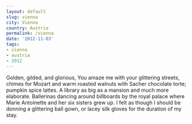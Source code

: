 ```yaml
---
layout: default
slug: vienna
city: Vienna
country: Austria
permalink: /vienna
date: '2012-11-03'
tags:
- vienna
- austria
- 2012
---
```

Golden, gilded, and glorious,
You amaze me with your glittering streets,
chimes for Mozart and warm roasted walnuts
with Sacher chocolate torte; pumpkin spice lattes.
A library as big as a mansion and much more elaborate.
Ballerinas dancing around billboards by
the royal palace where Marie Antoinette and her
six sisters grew up. I felt as though I should be
donning a glittering ball gown, or lacey silk gloves
for the duration of my stay.
